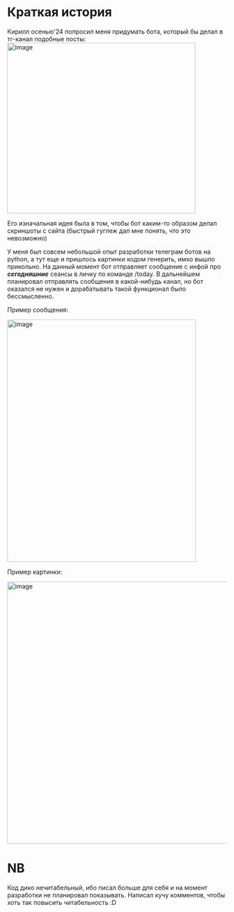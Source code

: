# Краткая история
Кирилл осенью'24 попросил меня придумать бота, который бы делал в тг-канал подобные посты:
<img width="432" height="391" alt="image" src="https://github.com/user-attachments/assets/74fe8eff-4c75-44e1-a46d-e0300f135efe" />

Его изначальная идея была в том, чтобы бот каким-то образом делал скриншоты с сайта (быстрый гуглеж дал мне понять, что это невозможно)

У меня был совсем небольшой опыт разработки телеграм ботов на python, а тут еще и пришлось картинки кодом генерить, имхо вышло прикольно.
На данный момент бот отправляет сообщение с инфой про <i><b>сегодняшние</b></i> сеансы в личку по команде /today.
В дальнейшем планировал отправлять сообщения в какой-нибудь канал, но бот оказался не нужен и дорабатывать такой функционал было бессмысленно.

Пример сообщения:

<img width="433" height="555" alt="image" src="https://github.com/user-attachments/assets/212dc584-17bc-4c71-8114-134c84122960" />

Пример картинки:

<img width="1000" height="600" alt="image" src="https://github.com/user-attachments/assets/6319506d-1ae6-401b-9404-60e10855873b" />

# NB
Код дико нечитабельный, ибо писал больше для себя и на момент разработки не планировал показывать. Написал кучу комментов, чтобы хоть так повысить читабельность :D

